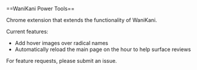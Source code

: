 ==WaniKani Power Tools==

Chrome extension that extends the functionality of WaniKani.

Current features:
* Add hover images over radical names
* Automatically reload the main page on the hour to help surface reviews

For feature requests, please submit an issue.
